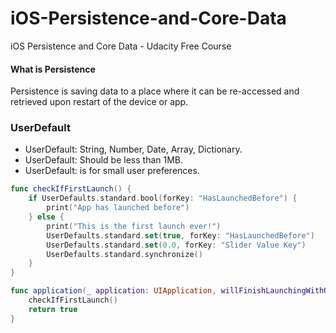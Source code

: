 # iOS-Persistence-and-Core-Data
iOS Persistence and Core Data - Udacity Free Course

#### What is Persistence
Persistence is saving data to a place where it can be re-accessed and retrieved upon restart of the device or app.

### UserDefault
* UserDefault: String, Number, Date, Array, Dictionary.
* UserDefault: Should be less than 1MB.
* UserDefault: is for small user preferences.
```swift
func checkIfFirstLaunch() {
    if UserDefaults.standard.bool(forKey: "HasLaunchedBefore") {
        print("App has launched before")
    } else {
        print("This is the first launch ever!")
        UserDefaults.standard.set(true, forKey: "HasLaunchedBefore")
        UserDefaults.standard.set(0.0, forKey: "Slider Value Key")
        UserDefaults.standard.synchronize()
    }
}

func application(_ application: UIApplication, willFinishLaunchingWithOptions launchOptions: [UIApplicationLaunchOptionsKey: Any]?) -> Bool {
    checkIfFirstLaunch()
    return true
}
```
